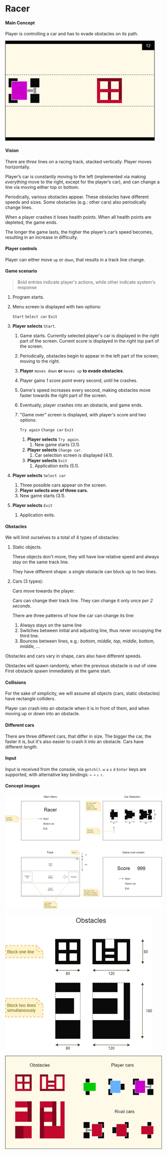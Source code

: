 # Racer


#### Main Concept

Player is controlling a car and has to evade obstacles on its path.

![Game View](./docs/images/game_view.png)



#### Vision

There are *three* lines on a racing track, stacked vertically.  Player moves horizontally.

Player’s car is constantly moving to the left (implemented via making *everything* move to the right, except for the player’s car), and can change a line via moving either top or bottom.

Periodically, various obstacles appear. These obstacles have different speeds and sizes. Some obstacles (e.g.: other cars) also periodically change lines.

When a player crashes it loses health points. When all health points are depleted, the game ends.

The longer the game lasts, the higher the player’s car’s speed becomes, resulting in an increase in difficulty.



#### Player controls

Player can either move `up` or `down`, that results in a track line change.



#### Game scenario

> Bold entries indicate player's actions, while other indicate system's response

1. Program starts.

2. Menu screen is displayed with two options:

   `Start` `Select car` `Exit`

3. **Player selects** `Start`.

   1. Game starts. Currently selected player's car is displayed in the right part of the screen. Current score is displayed in the right top part of the screen.

   2. Periodically, obstacles begin to appear in the left part of the screen, moving to the right.

   3. **Player** `moves down` **or** `moves up` **to evade obstacles**.

   4. Player gains *1 score point* every second, until he crashes.

   5. Game's speed increases every second, making obstacles move faster towards the right part of the screen.

   6. Eventually, player crashes into an obstacle, and game ends.

   7. "Game over" screen is displayed, with player's score and two options:

      `Try again` `Change car` `Exit`

      1. **Player selects** `Try again`.
         1. New game starts (3.1).
      2. **Player selects** `Change car`.
         1. Car selection screen is displayed (4.1).
      3. **Player selects** `Exit`
         1. Application exits (5.1).

4. **Player selects** `Select car`

   1. Three possible cars appear on the screen.
   2. **Player selects one of three cars.**
   3. New game starts (3.1).

5. **Player selects** `Exit`

   1. Application exits.

      

#### Obstacles

We will limit ourselves to a total of 4 types of obstacles:

1. Static objects.

   These objects don't move, they will have low relative speed and always stay on the same track line.

   They have different shape: a single obstacle can block up to two lines.

2. Cars (3 types):

   Cars move towards the player.

   Cars can change their track line. They can change it only *once per 2 seconds*.

   There are three patterns of how the car can change its line:

   1. Always stays on the same line
   2. Switches between initial and adjusting line, thus never occupying the third line.
   3. Bounces between lines, e.g.: *bottom, middle, top, middle, bottom, middle, ...*

Obstacles and cars vary in shape, cars also have different speeds.

Obstacles will spawn randomly, when the previous obstacle is out of view. First obstacle spawn immediately at the game start.



#### Collisions

For the sake of simplicity, we will assume all objects (cars, static obstacles) have rectangle colliders. 

Player can crash into an obstacle when it is in front of them, and when moving up or down into an obstacle.



#### Different cars

There are three different cars, that differ in size. The bigger the car, the faster it is, but it's also easier to crash it into an obstacle. Cars have different *length*. 



#### Input

Input is received from the console, via `getch()`. `w` `a` `s` `d` `Enter` keys are supported, with alternative key bindings: `←` `→` `↓` `↑`.



#### Concept images

![menus](./docs/images/menus.png)

![obstacles](./docs/images/obstacles.png)

![colored](./docs/images/colored.png)
